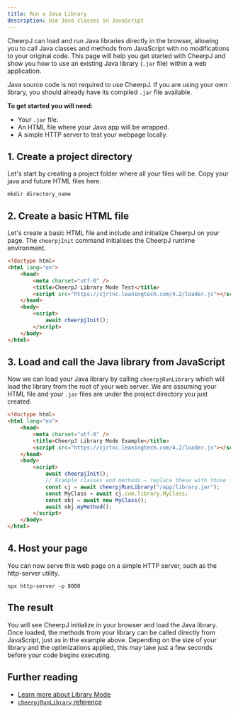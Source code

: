 ```yaml
---
title: Run a Java Library
description: Use Java classes in JavaScript
---
```


CheerpJ can load and run Java libraries directly in the browser, allowing you to call Java classes and methods from JavaScript with no modifications to your original code. This page will help you get started with CheerpJ and show you how to use an existing Java library (`.jar` file) within a web application.

Java source code is not required to use CheerpJ. If you are using your own library, you should already have its compiled `.jar` file available.

**To get started you will need:**

- Your `.jar` file.
- An HTML file where your Java app will be wrapped.
- A simple HTTP server to test your webpage locally.

## 1. Create a project directory

Let's start by creating a project folder where all your files will be. Copy your java and future HTML files here.

```shell
mkdir directory_name
```

## 2. Create a basic HTML file

Let's create a basic HTML file and include and initialize CheerpJ on your page. The `cheerpjInit` command initialises the CheerpJ runtime environment.

```html title="index.html" {6, 10}
<!doctype html>
<html lang="en">
	<head>
		<meta charset="utf-8" />
		<title>CheerpJ Library Mode Test</title>
		<script src="https://cjrtnc.leaningtech.com/4.2/loader.js"></script>
	</head>
	<body>
		<script>
			await cheerpjInit();
		</script>
	</body>
</html>
```

## 3. Load and call the Java library from JavaScript

Now we can load your Java library by calling `cheerpjRunLibrary` which will load the library from the root of your web server. We are assuming your HTML file and your `.jar` files are under the project directory you just created.

```html title="index.html" {12-15}
<!doctype html>
<html lang="en">
	<head>
		<meta charset="utf-8" />
		<title>CheerpJ Library Mode Example</title>
		<script src="https://cjrtnc.leaningtech.com/4.2/loader.js"></script>
	</head>
	<body>
		<script>
			await cheerpjInit();
			// Example classes and methods — replace these with those from your own library
			const cj = await cheerpjRunLibrary("/app/library.jar");
			const MyClass = await cj.com.library.MyClass;
			const obj = await new MyClass();
			await obj.myMethod();
		</script>
	</body>
</html>
```

## 4. Host your page

You can now serve this web page on a simple HTTP server, such as the http-server utility.

```shell
npx http-server -p 8080
```

## The result

You will see CheerpJ initialize in your browser and load the Java library. Once loaded, the methods from your library can be called directly from JavaScript, just as in the example above. Depending on the size of your library and the optimizations applied, this may take just a few seconds before your code begins executing.

## Further reading

- [Learn more about Library Mode](/docs/guides/library-mode)
- [`cheerpjRunLibrary` reference](/docs/reference/cheerpjRunLibrary)
